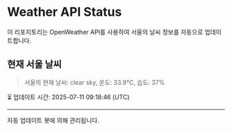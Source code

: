 
# Weather API Status

이 리포지토리는 OpenWeather API를 사용하여 서울의 날씨 정보를 자동으로 업데이트합니다.

## 현재 서울 날씨
> 서울의 현재 날씨: clear sky, 온도: 33.9°C, 습도: 37%

⏳ 업데이트 시간: 2025-07-11 09:18:46 (UTC)

---
자동 업데이트 봇에 의해 관리됩니다.
